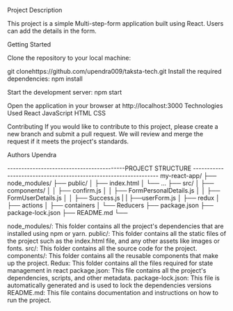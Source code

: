 Project Description

This project is a simple Multi-step-form application built using React. Users can add the details in the form. 

Getting Started

Clone the repository to your local machine:

git clonehttps://github.com/upendra009/taksta-tech.git
Install the required dependencies:
npm install

Start the development server:
npm start


Open the application in your browser at http://localhost:3000
Technologies Used
React
JavaScript
HTML
CSS


Contributing
If you would like to contribute to this project, please create a new branch and submit a pull request. We will review and merge the request if it meets the project's standards.

Authors
Upendra



------------------------------------------PROJECT STRUCTURE -----------------------------------------------------------------
my-react-app/
├── node_modules/
├── public/
│   ├── index.html
│   └── ...
├── src/
│   ├── components/
│   │   ├── confirm.js
│   │   ├── FormPersonalDetails.js
│   │   ├── FormUserDetails.js
│   │   ├── Success.js
|   |   ├──userForm.js
│   ├── redux
│   ├── actions
│   ├── containers
│   └── Reducers
├── package.json
├── package-lock.json
├── README.md
└──



node_modules/: This folder contains all the project's dependencies that are installed using npm or yarn.
public/: This folder contains all the static files of the project such as the index.html file, and any other assets like images or fonts.
src/: This folder contains all the source code for the project.
components/: This folder contains all the reusable components that make up the project.
Redux: This folder contains all the files required for state management in react
package.json: This file contains all the project's dependencies, scripts, and other metadata.
package-lock.json: This file is automatically generated and is used to lock the dependencies versions
README.md: This file contains documentation and instructions on how to run the project.